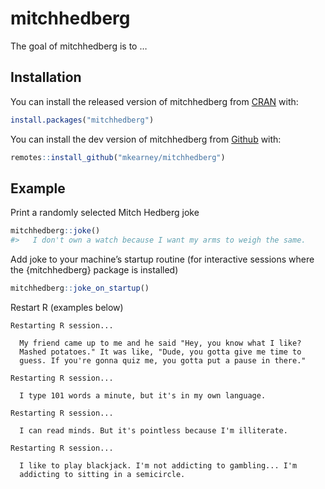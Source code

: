 
<!-- README.md is generated from README.Rmd. Please edit that file -->

# mitchhedberg

<!-- badges: start -->

<!-- badges: end -->

The goal of mitchhedberg is to …

## Installation

You can install the released version of mitchhedberg from
[CRAN](https://CRAN.R-project.org) with:

``` r
install.packages("mitchhedberg")
```

You can install the dev version of mitchhedberg from
[Github](https://github.com) with:

``` r
remotes::install_github("mkearney/mitchhedberg")
```

## Example

Print a randomly selected Mitch Hedberg joke

``` r
mitchhedberg::joke()
#>   I don't own a watch because I want my arms to weigh the same.
```

Add joke to your machine’s startup routine (for interactive sessions
where the {mitchhedberg} package is installed)

``` r
mitchhedberg::joke_on_startup()
```

Restart R (examples below)

    Restarting R session...
    
      My friend came up to me and he said "Hey, you know what I like? 
      Mashed potatoes." It was like, "Dude, you gotta give me time to 
      guess. If you're gonna quiz me, you gotta put a pause in there."
    
    Restarting R session...
    
      I type 101 words a minute, but it's in my own language.
    
    Restarting R session...
    
      I can read minds. But it's pointless because I'm illiterate.
    
    Restarting R session...
    
      I like to play blackjack. I'm not addicting to gambling... I'm 
      addicting to sitting in a semicircle.
